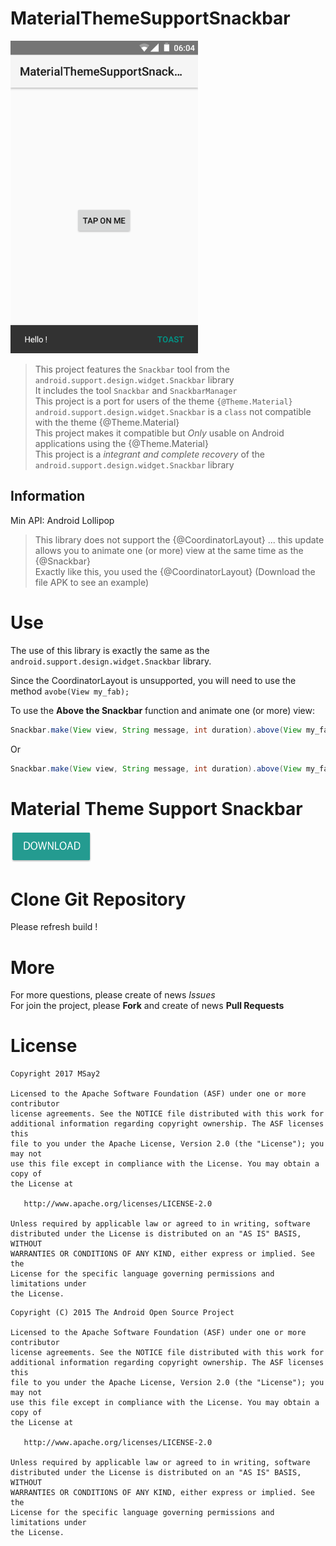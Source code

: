 # MaterialThemeSupportSnackbar

<img src="screenshot/screen.png" width="300">

> This project features the `Snackbar` tool from the `android.support.design.widget.Snackbar` library  
> It includes the tool `Snackbar` and `SnackbarManager`  
> This project is a port for users of the theme `{@Theme.Material}`  
> `android.support.design.widget.Snackbar` is a `class` not compatible with the theme {@Theme.Material}  
> This project makes it compatible but *Only* usable on Android applications using the {@Theme.Material}  
> This project is a *integrant and complete recovery* of the `android.support.design.widget.Snackbar` library  

## Information

Min API: Android Lollipop  

> This library does not support the {@CoordinatorLayout} ... this update allows you to animate one (or more) view at the same time as the {@Snackbar}  
> Exactly like this, you used the {@CoordinatorLayout} (Download the file APK to see an example)  

# Use

The use of this library is exactly the same as the `android.support.design.widget.Snackbar` library. 

Since the CoordinatorLayout is unsupported, you will need to use the method `avobe(View my_fab);`

To use the  __Above the Snackbar__ function and animate one (or more) view:

```Java
Snackbar.make(View view, String message, int duration).above(View my_fab).show();
```

Or

```Java
Snackbar.make(View view, String message, int duration).above(View my_fab).setAction(String message_button, View.OnClickListener listener).show();
```


# Material Theme Support Snackbar

<a href="https://raw.githubusercontent.com/MSay2/MaterialThemeSupportSnackbar/master/application/MaterialThemeSupportSnackbar.apk" > <img src="screenshot/button_download.png" width="130" height="50"></a>

# Clone Git Repository

Please refresh build !

# More

For more questions, please create of news _Issues_  
For join the project, please __Fork__ and create of news __Pull Requests__  

# License

```
Copyright 2017 MSay2

Licensed to the Apache Software Foundation (ASF) under one or more contributor
license agreements. See the NOTICE file distributed with this work for
additional information regarding copyright ownership. The ASF licenses this
file to you under the Apache License, Version 2.0 (the "License"); you may not
use this file except in compliance with the License. You may obtain a copy of
the License at

   http://www.apache.org/licenses/LICENSE-2.0

Unless required by applicable law or agreed to in writing, software
distributed under the License is distributed on an "AS IS" BASIS, WITHOUT
WARRANTIES OR CONDITIONS OF ANY KIND, either express or implied. See the
License for the specific language governing permissions and limitations under
the License.
```


```
Copyright (C) 2015 The Android Open Source Project

Licensed to the Apache Software Foundation (ASF) under one or more contributor
license agreements. See the NOTICE file distributed with this work for
additional information regarding copyright ownership. The ASF licenses this
file to you under the Apache License, Version 2.0 (the "License"); you may not
use this file except in compliance with the License. You may obtain a copy of
the License at

   http://www.apache.org/licenses/LICENSE-2.0

Unless required by applicable law or agreed to in writing, software
distributed under the License is distributed on an "AS IS" BASIS, WITHOUT
WARRANTIES OR CONDITIONS OF ANY KIND, either express or implied. See the
License for the specific language governing permissions and limitations under
the License.
```
